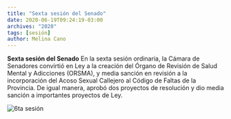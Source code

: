 ```yaml
---
title: "Sexta sesión del Senado"
date: 2020-06-19T09:24:19-03:00
archives: "2020"
tags: [sesión]
author: Melina Cano
---
```

**Sexta sesión del Senado**
En la sexta sesión ordinaria, la Cámara de Senadores convirtió en Ley a la creación del Órgano de Revisión de Salud Mental y Adicciones (ORSMA), y media sanción en revisión a la incorporación del Acoso Sexual Callejero al Código de Faltas de la Provincia.
De igual manera, aprobó dos proyectos de resolución y dio media sanción a importantes proyectos de Ley. 

![6ta sesión](/img/recinto.jpg "6ta sesión")